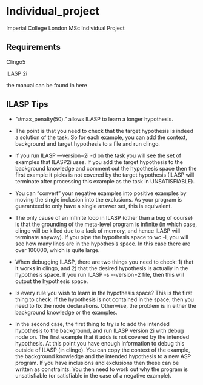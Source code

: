 # Individual_project
Imperial College London MSc Individual Project

## Requirements

Clingo5

ILASP 2i

the manual can be found in here

## ILASP Tips

- "#max_penalty(50).” allows ILASP to learn a longer hypothesis.

- The point is that you need to check that the target hypothesis is indeed a solution of the task. So for each example, you can add the context, background and target hypothesis to a file and run clingo.

- If you run ILASP —version=2i -d on the task you will see the set of examples that ILASP2i uses. If you add the target hypothesis to the background knowledge and comment out the hypothesis space then the first example it picks is not covered by the target hypothesis (ILASP will terminate after processing this example as the task in UNSATISFIABLE).

- You can “convert” your negative examples into positive examples by moving the single inclusion into the exclusions. As your program is guaranteed to only have a single answer set, this is equivalent.

- The only cause of an infinite loop in ILASP (other than a bug of course) is that the grounding of the meta-level program is infinite (in which case, clingo will be killed due to a lack of memory, and hence ILASP will terminate anyway). If you pipe the hypothesis space to wc -l, you will see how many lines are in the hypothesis space. In this case there are over 100000, which is quite large.

- When debugging ILASP, there are two things you need to check: 1) that it works in clingo, and 2) that the desired hypothesis is actually in the hypothesis space. If you run ILASP -s --version=2 file, then this will output the hypothesis space.

- Is every rule you wish to learn in the hypothesis space? This is the first thing to check. If the hypothesis is not contained in the space, then you need to fix the node declarations. Otherwise, the problem is in either the background knowledge or the examples.

- In the second case, the first thing to try is to add the intended hypothesis to the background, and run ILASP version 2i with debug node on. The first example that it adds is not covered by the intended hypothesis. At this point you have enough information to debug this outside of ILASP (in clingo). You can copy the context of the example, the background knowledge and the intended hypothesis to a new ASP program. If you have inclusions and exclusions then these can be written as constraints. You then need to work out why the program is unsatisfiable (or satisfiable in the case of a negative example).
